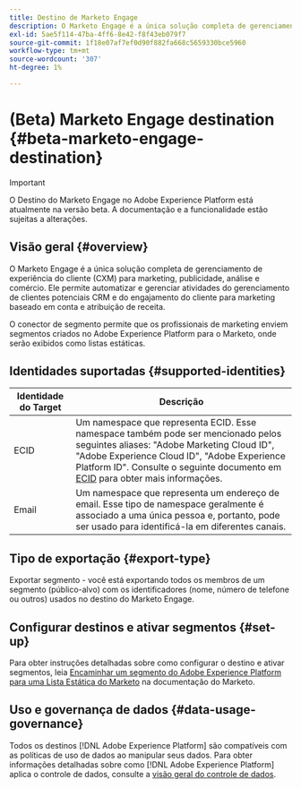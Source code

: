 ```yaml
---
title: Destino de Marketo Engage
description: O Marketo Engage é a única solução completa de gerenciamento de experiência do cliente (CXM) para marketing, publicidade, análise e comércio. Ele permite automatizar e gerenciar atividades do gerenciamento de clientes potenciais CRM e do engajamento do cliente para marketing baseado em conta e atribuição de receita.
exl-id: 5ae5f114-47ba-4ff6-8e42-f8f43eb079f7
source-git-commit: 1f18e07af7ef0d90f882fa668c5659330bce5960
workflow-type: tm+mt
source-wordcount: '307'
ht-degree: 1%

---
```


# (Beta) Marketo Engage destination {#beta-marketo-engage-destination}

>[!IMPORTANT]
>
>O Destino do Marketo Engage no Adobe Experience Platform está atualmente na versão beta. A documentação e a funcionalidade estão sujeitas a alterações.

## Visão geral {#overview}

O Marketo Engage é a única solução completa de gerenciamento de experiência do cliente (CXM) para marketing, publicidade, análise e comércio. Ele permite automatizar e gerenciar atividades do gerenciamento de clientes potenciais CRM e do engajamento do cliente para marketing baseado em conta e atribuição de receita.

O conector de segmento permite que os profissionais de marketing enviem segmentos criados no Adobe Experience Platform para o Marketo, onde serão exibidos como listas estáticas.

## Identidades suportadas {#supported-identities}

| Identidade do Target | Descrição |
|---|---|
| ECID | Um namespace que representa ECID. Esse namespace também pode ser mencionado pelos seguintes aliases: &quot;Adobe Marketing Cloud ID&quot;, &quot;Adobe Experience Cloud ID&quot;, &quot;Adobe Experience Platform ID&quot;. Consulte o seguinte documento em [ECID](/help/identity-service/ecid.md) para obter mais informações. |
| Email | Um namespace que representa um endereço de email. Esse tipo de namespace geralmente é associado a uma única pessoa e, portanto, pode ser usado para identificá-la em diferentes canais. |

## Tipo de exportação {#export-type}

Exportar segmento - você está exportando todos os membros de um segmento (público-alvo) com os identificadores (nome, número de telefone ou outros) usados no destino do Marketo Engage.

## Configurar destinos e ativar segmentos {#set-up}

Para obter instruções detalhadas sobre como configurar o destino e ativar segmentos, leia [Encaminhar um segmento do Adobe Experience Platform para uma Lista Estática do Marketo](https://experienceleague.adobe.com/docs/marketo/using/product-docs/core-marketo-concepts/smart-lists-and-static-lists/static-lists/push-an-adobe-experience-cloud-segment-to-a-marketo-static-list.html?lang=en) na documentação do Marketo.

<!--

## Connect to the destination {#connect}

To connect to this destination, follow the steps described in the [destination configuration tutorial](../../ui/connect-destination.md).

-->

## Uso e governança de dados {#data-usage-governance}

Todos os destinos [!DNL Adobe Experience Platform] são compatíveis com as políticas de uso de dados ao manipular seus dados. Para obter informações detalhadas sobre como [!DNL Adobe Experience Platform] aplica o controle de dados, consulte a [visão geral do controle de dados](https://experienceleague.adobe.com/docs/experience-platform/data-governance/home.html).

<!--

## Activate segments to this destination {#activate}

See [Activate audience data to streaming segment export destinations](../../ui/activate-segment-streaming-destinations.md) for instructions on activating audience segments to this destination.

-->